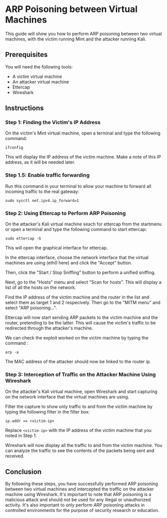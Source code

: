 # ARP Poisoning between Virtual Machines

This guide will show you how to perform ARP poisoning between two virtual machines, with the victim running Mint and the attacker running Kali.

## Prerequisites

You will need the following tools:

- A victim virtual machine
- An attacker virtual machine
- Ettercap
- Wireshark

## Instructions

### Step 1: Finding the Victim's IP Address

On the victim's Mint virtual machine, open a terminal and type the following command:

```
ifconfig
```

This will display the IP address of the victim machine. Make a note of this IP address, as it will be needed later.

### Step 1.5: Enable traffic forwarding

Run this command in your terminal to allow your machine to forward all incoming traffic to the real gateway:

```
sudo sysctl net.ipv4.ip_forward=1
```

### Step 2: Using Ettercap to Perform ARP Poisoning

On the attacker's Kali virtual machine seach for ettercap from the startmenu or open a terminal and type the following command to start ettercap:

```
sudo ettercap -G
```

This will open the graphical interface for ettercap.

In the ettercap interface, choose the network interface that the virtual machines are using (eth0 here) and click the "Accept" button.

Then, click the "Start / Stop Sniffing" button to perform a unified sniffing.

Next, go to the "Hosts" menu and select "Scan for hosts". This will display a list of all the hosts on the network.

Find the IP address of the victim machine and the router in the list and select them as target 1 and 2 respecively. Then go to the "MITM menu" and select "ARP poisoning...".

Ettercap will now start sending ARP packets to the victim machine and the router, pretending to be the latter. This will cause the victim's traffic to be redirected through the attacker's machine.

We can check the exploit worked on the victim machine by typing the command :

```
arp -a
```

The MAC address of the attacker should now be linked to the router ip.

### Step 3: Interception of Traffic on the Attacker Machine Using Wireshark

On the attacker's Kali virtual machine, open Wireshark and start capturing on the network interface that the virtual machines are using.

Filter the capture to show only traffic to and from the victim machine by typing the following filter in the filter box:

```
ip.addr == <victim-ip>
```

Replace `<victim-ip>` with the IP address of the victim machine that you noted in Step 1.

Wireshark will now display all the traffic to and from the victim machine. You can analyze the traffic to see the contents of the packets being sent and received.

## Conclusion

By following these steps, you have successfully performed ARP poisoning between two virtual machines and intercepted the traffic on the attacker machine using Wireshark. It's important to note that ARP poisoning is a malicious attack and should not be used for any illegal or unauthorized activity. It's also important to only perform ARP poisoning attacks in controlled environments for the purpose of security research or education.
